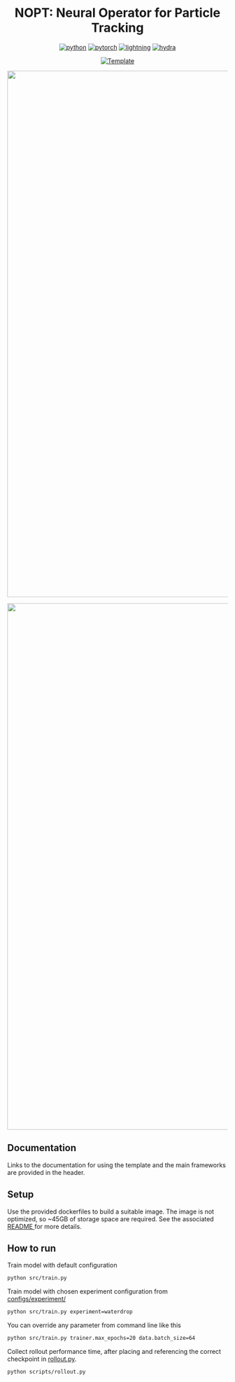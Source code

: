 <div align="center">

# NOPT: Neural Operator for Particle Tracking

[![python](https://img.shields.io/badge/-Python_3.11-blue?logo=python&logoColor=white)](https://www.python.org/downloads/release/python-3110/)
[![pytorch](https://img.shields.io/badge/PyTorch_2.6-ee4c2c?logo=pytorch&logoColor=white)](https://pytorch.org/docs/2.6/)
[![lightning](https://img.shields.io/badge/-Lightning_2.2.4-792ee5?logo=pytorchlightning&logoColor=white)](https://lightning.ai/docs/pytorch/stable/)
[![hydra](https://img.shields.io/badge/Config-Hydra_1.3-89b8cd)](https://hydra.cc/)

<a href="https://github.com/ashleve/lightning-hydra-template"><img alt="Template" src="https://img.shields.io/badge/-Lightning--Hydra--Template-017F2F?style=flat&logo=github&labelColor=gray"></a><br>

<p align="center">
  <img src="media/rollout.gif" alt="Rollout Animation" width="1200"/>
</p>

<p align="center">
  <img src="media/boundary.gif" alt="Boundary Interaction Animation" width="1200"/>
</p>

</div>

## Documentation

Links to the documentation for using the template and the main frameworks are provided in the header.

## Setup

Use the provided dockerfiles to build a suitable image. The image is not optimized, so ~45GB of storage space are required. See the associated <a href="https://github.com/Marcus1506/dano-pt/blob/main/dockerfiles/README.md">
  README
</a> for more details.

## How to run

Train model with default configuration

```bash
python src/train.py
```

Train model with chosen experiment configuration from [configs/experiment/](configs/experiment/)

```bash
python src/train.py experiment=waterdrop
```

You can override any parameter from command line like this

```bash
python src/train.py trainer.max_epochs=20 data.batch_size=64
```

Collect rollout performance time, after placing and referencing the correct checkpoint in [rollout.py](scripts/rollout.py).

```bash
python scripts/rollout.py
```
